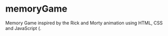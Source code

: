 # memoryGame
Memory Game inspired by the Rick and Morty animation using HTML, CSS and JavaScript (.
